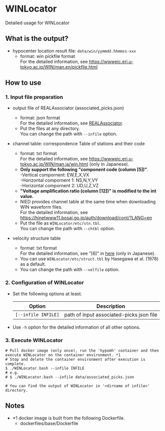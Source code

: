 # WINLocator
Detailed usage for WINLocator

## What is the output?
* hypocenter location result file: `data/win/yymmdd.hhmmss-xxx`
  * format: win pickfile format <br>
    For the detailed information, see https://wwweic.eri.u-tokyo.ac.jp/WIN/man.en/pickfile.html 

## How to use
### 1. Input file preparation
* output file of REALAssociator (associated_picks.json)
  * format: json format <br>
    For the detailed information, see [REALAssociator](https://github.com/rintr-suzuki/REALAssociator).
  * Put the files at any directory. <br>
    You can change the path with `--infile` option.

* channel table: correspondence Table of stations and their code
  * format: txt format <br>
    For the detailed information, see https://wwweic.eri.u-tokyo.ac.jp/WIN/man.ja/win.html (only in Japanese).
  * **Only support the following "component code (column [5])"**. <br>
    -Vertical compornent: EW,E,X,VX <br>
    -Horizontal compornent 1: NS,N,Y,VY <br>
    -Horizontal compornent 2: UD,U,Z,VZ
  * **"Voltage amplification ratio (column [12])" is modified to the int value.**
  * NIED provides channel table at the same time when downloading WIN waveform files. <br>
    For the detailed information, see https://hinetwww11.bosai.go.jp/auth/download/cont/?LANG=en
  * Put the file as `WINLocator/etc/stn.tbl`. <br>
    You can change the path with `--chtbl` option.

* velocity structure table
  * format: txt format <br>
    For the detailed information, see "[6]" in [here](https://wwweic.eri.u-tokyo.ac.jp/WIN/man.ja/win.html) (only in Japanese).
  * You can use `WINLocator/etc/struct.tbl` by Hasegawa et al. (1978) as a default.
  * You can change the path with `--velfile` option.

### 2. Configuration of WINLocator
* Set the following options at least.

  | Option | Description |
  | --- | --- |
  | `[--infile INFILE]` | path of input associated-picks json file |

* Use `-h` option for the detailed information of all other options.

### 3. Execute WINLocator
```
# Pull docker image (only once), run the 'hypomh' container and then execute WINLocator on the container environment. *1
# Stop and delete the container environment after execution is complete.
$ ./WINLocator.bash --infile INFILE
# e.g. 
# $ ./WINLocator.bash --infile data/associated_picks.json

# You can find the output of WINLocator in '<dirname of infile>' directory.
```

## Notes
* *1 docker image is built from the following Dockerfile.
    * dockerfiles/base/Dockerfile